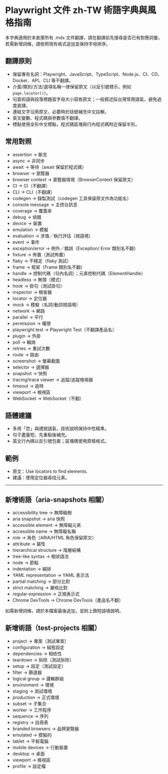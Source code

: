 # Playwright 文件 zh-TW 術語字典與風格指南

本字典適用於本倉庫所有 .mdx 文件翻譯，請在翻譯前先搜尋是否已有對應詞彙，若需新增詞條，請依照現有格式追加並保持字母排序。

## 翻譯原則
- 保留專有名詞：Playwright、JavaScript、TypeScript、Node.js、CI、CD、Docker、API、CLI 等不翻譯。
- 介面/類別/方法/選項名稱一律保留原文（以反引號標示，例如 `page.locator()`）。
- 句首術語與段落標題首字母大小寫依原文；一般敘述採台灣常用語氣，避免過度直譯。
- 連結文字沿用原文，必要時於括號補充中文註解。
- 英文變數、程式碼與參數值不翻譯。
- 標點使用全形中文標點，程式碼區塊與行內程式碼附近保留半形。

## 常用對照
- assertion → 斷言
- async → 非同步
- await → 等待（await 保留於程式碼）
- browser → 瀏覽器
- browser context → 瀏覽器情境（BrowserContext 保留原文）
- CI → CI（不翻譯）
- CLI → CLI（不翻譯）
- codegen → 錄製測試（codegen 工具保留原文作為功能名）
- console message → 主控台訊息
- coverage → 覆蓋率
- debug → 偵錯
- device → 裝置
- emulation → 模擬
- evaluation → 求值／執行評估（視語境）
- event → 事件
- exception/error → 例外／錯誤（Exception/ Error 類別名不翻）
- fixture → 佈置（測試佈置）
- flaky → 不穩定（flaky 測試）
- frame → 框架（Frame 類別名不翻）
- handle → 控制代碼（句內名詞）；元素控制代碼（ElementHandle）
- headless → 無頭（模式）
- hook → 掛勾（測試掛勾）
- inspector → 檢查器
- locator → 定位器
- mock → 模擬（名詞/動詞視語境）
- network → 網路
- parallel → 平行
- permission → 權限
- playwright test → Playwright Test（不翻譯產品名）
- plugin → 外掛
- poll → 輪詢
- retries → 重試次數
- route → 路由
- screenshot → 螢幕截圖
- selector → 選擇器
- snapshot → 快照
- tracing/trace viewer → 追蹤/追蹤檢視器
- timeout → 逾時
- viewport → 檢視區
- WebSocket → WebSocket（不翻）

## 語體建議
- 多用「您」與禮貌語氣，技術說明保持中性精準。
- 句子盡量短，先重點後補充。
- 英文行內碼以反引號包裹；區塊碼使用原樣格式。

## 範例
- 原文：Use locators to find elements.
- 建議：使用定位器尋找元素。

---

## 新增術語（aria-snapshots 相關）
- accessibility tree → 無障礙樹
- aria snapshot → aria 快照
- accessible element → 無障礙元素
- accessible name → 無障礙名稱
- role → 角色（ARIA/HTML 角色保留原文）
- attribute → 屬性
- hierarchical structure → 階層結構
- tree-like syntax → 樹狀語法
- node → 節點
- indentation → 縮排
- YAML representation → YAML 表示法
- partial matching → 部分比對
- strict matching → 嚴格比對
- regular expression → 正規表示式
- Chrome DevTools → Chrome DevTools（產品名不翻）

如需新增詞條，請於本檔案最後追加，並附上簡短語境說明。

## 新增術語（test-projects 相關）
- project → 專案（測試專案）
- configuration → 組態設定
- dependencies → 相依性
- teardown → 拆除（測試拆除）
- setup → 設定（測試設定）
- filter → 篩選器
- logical group → 邏輯群組
- environment → 環境
- staging → 測試環境
- production → 正式環境
- subset → 子集合
- worker → 工作程序
- sequence → 序列
- registry → 註冊表
- branded browsers → 品牌瀏覽器
- emulated → 模擬的
- tablet → 平板電腦
- mobile devices → 行動裝置
- desktop → 桌面
- viewport → 檢視區
- profile → 設定檔
